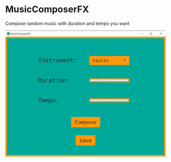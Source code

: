 # MusicComposerFX
Compose random music with duration and tempo you want

<img src="https://raw.githubusercontent.com/isikenes/MusicComposerFX/main/ss.png">
